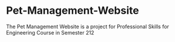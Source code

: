 # Pet-Management-Website
The Pet Management Website is a project for Professional Skills for Engineering Course in Semester 212
